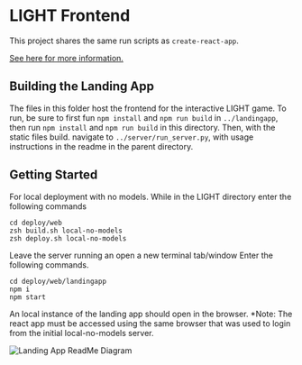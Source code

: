 # LIGHT Frontend

This project shares the same run scripts as `create-react-app`.

[See here for more information.](https://facebook.github.io/create-react-app/docs/available-scripts)

## Building the Landing App

The files in this folder host the frontend for the interactive LIGHT game.  To run, be sure to first fun
`npm install` and `npm run build` in `../landingapp`, then run `npm install` and `npm run build` in this
directory.  Then, with the static files build. navigate to `../server/run_server.py`, with usage instructions
in the readme in the parent directory.

## Getting Started
For local deployment with no models. While in the LIGHT directory enter the following commands

```
cd deploy/web
zsh build.sh local-no-models
zsh deploy.sh local-no-models
```
Leave the server running an open a new terminal tab/window Enter the following commands.

```
cd deploy/web/landingapp
npm i
npm start
```

An local instance of the landing app should open in the browser.
*Note: The react app must be accessed using the same browser that was used to login from the initial local-no-models server.


![Landing App ReadMe Diagram](https://user-images.githubusercontent.com/80718342/224455762-06783849-276e-4f2b-89ad-deeec10c572d.png)
